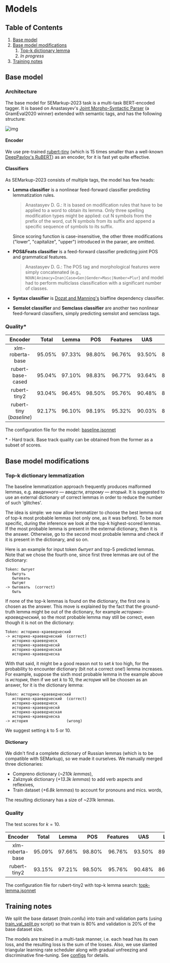 # Models

## Table of Contents
1. [Base model](#base-model)
2. [Base model modifications](#base-model-modifications)
    1. [Top-k dictionary lemma](#top-k-dictionary-lemmatization)
    2. _In progress_
3. [Training notes](#training-notes)

## Base model

### Architecture

The base model for SEMarkup-2023 task is a multi-task BERT-encoded tagger. It is based on Anastasyev's [Joint Morpho-Syntactic Parser](https://www.dialog-21.ru/media/5069/anastasyevdg-147.pdf) (a GramEval2020 winner) extended with semantic tags, and has the following structure:

![img](/img/BaselineArchitecture.png)

#### Encoder

We use pre-trained [rubert-tiny](https://huggingface.co/cointegrated/rubert-tiny) (which is 15 times smaller than a well-known [DeepPavlov's RuBERT](https://huggingface.co/DeepPavlov/rubert-base-cased)) as an encoder, for it is fast yet quite effective.

#### Classifiers

As SEMarkup-2023 consists of multiple tags, the model has few heads:

* **Lemma classifier** is a nonlinear feed-forward classifier predicting lemmatization rules.
    
    > Anastasyev D. G.: It is based on modification rules that have to be applied to a word to obtain its lemma. Only three spelling modification types might be applied: cut N symbols from the prefix of the word, cut N symbols from its suffix and append a specific sequence of symbols to its suffix.
    
    Since scoring function is case-insensitive, the other three modifications ("lower", "capitalize", "upper") introduced in the paraer, are omitted.
    
* **POS&Feats classifier** is a feed-forward classifier predicting joint POS and grammatical features.

    > Anastasyev D. G.: The POS tag and morphological features were simply concatenated (e.g., `NOUN|Animacy=Inan|Case=Gen|Gender=Masc|Number=Plur`) and model had to perform multiclass classification with a significant number of classes.

* **Syntax classifier** is [Dozat and Manning's](https://arxiv.org/abs/1611.01734) biaffine dependency classifier.

* **Semslot classifier** and **Semclass classifier** are another two nonlinear feed-forward classifiers, simply predicting semslot and semclass tags.

### Quality*

|         Encoder                 |  Total | Lemma  |  POS   | Features |  UAS   |  LAS   | SemSlot | SemClass |
| :-----------------------------: | :----: | :----: | :----: | :------: | :----: | :----: | :-----: | :------: |
| xlm-roberta-base                | 95.05% | 97.33% | 98.80% |  96.76%  | 93.50% | 89.79% |  94.30% |  94.83%  |
| rubert-base-cased               | 95.04% | 97.10% | 98.83% |  96.77%  | 93.64% | 89.88% |  94.24% |  94.89%  |
| rubert-tiny2                    | 93.04% | 96.45% | 98.50% |  95.76%  | 90.48% | 86.18% |  90.54% |  93.35%  |
| rubert-tiny (_baseline_)        | 92.17% | 96.10% | 98.19% |  95.32%  | 90.03% | 85.59% |  87.79% |  92.17%  |

The configuration file for the model: [baseline.jsonnet](configs/baseline.jsonnet)

\* - Hard track. Base track quality can be obtained from the former as a subset of scores.

## Base model modifications

### Top-k dictionary lemmatization

The baseline lemmatization approach frequently produces malformed lemmas, e.g. _введенного_ — _введсти_, _второму_ — _вторый_.
It is suggested to use an external dictionary of correct lemmas in order to reduce the number of such 'glitches'.

The idea is simple: we now allow lemmatizer to choose the best lemma out of top-k most probable lemmas (not only one, as it was before).
To be more specific, during the inference we look at the top-k highest-scored lemmas. If the most probable lemma is present in the external dictionary, then it is the answer. Otherwise, go to the second most probable lemma and check if it is present in the dictionary, and so on.

Here is an example for input token _бытует_ and top-5 predicted lemmas. Note that we chose the fourth one, since first three lemmas are out of the dictionary:
```
Token: бытует
   бытуть
   бытевать
   бытуют
-> бытовать  (correct)
   быть
```

If none of the top-k lemmas is found on the dictionary, the first one is chosen as the answer. This move is explained by the fact that the ground-truth lemma might be out of the dictionary, for example _историко-краеведческий_, so the most probable lemma may still be correct, even though it is not on the dictionary:
```
Token: историко-краеведческий
-> историко-краеведческий  (correct)
   историко-краеведческ
   историко-краеведческй
   историко-краеведческая
   историко-краеведческа
```

With that said, it might be a good reason not to set $k$ too high, for the probability to encounter dictionary (bit not a correct one!) lemma increases. For example, suppose the sixth most probable lemma in the example above is _история_, then if we set $k$ to 10, the _история_ will be choosen as an answer, for it is the dictionary lemma:
```
Token: историко-краеведческий
   историко-краеведческий  (correct)
   историко-краеведческ
   историко-краеведческй
   историко-краеведческая
   историко-краеведческа
-> история                 (wrong)
```

We suggest setting $k$ to 5 or 10.

#### Dictionary

We didn't find a complete dictionary of Russian lemmas (which is to be compatible with SEMarkup), so we made it ourselves. We manually merged three dictionaries:

* Compreno dictionary (_~210k lemmas_),
* Zaliznyak dictionary (_+13.3k lemmas_) to add verb aspects and reflexives,
* Train dataset (_+6.8k lemmas_) to account for pronouns and mics. words,

The resulting dictionary has a size of _~231k_ lemmas.

### Quality

The test scores for $k = 10$.

|         Encoder                 |  Total | Lemma  |  POS   | Features |  UAS   |  LAS   | SemSlot | SemClass |
| :-----------------------------: | :----: | :----: | :----: | :------: | :----: | :----: | :-----: | :------: |
| xlm-roberta-base                | 95.09% | 97.66% | 98.80% |  96.76%  | 93.50% | 89.79% |  94.30% |  94.83%  |
| rubert-tiny2                    | 93.15% | 97.21% | 98.50% |  95.76%  | 90.48% | 86.18% |  90.54% |  93.35%  |

The configuration file for rubert-tiny2 with top-k lemma search: [topk-lemma.jsonnet](configs/topk-lemma.jsonnet)

## Training notes

We split the base dataset (*train.conllu*) into train and validation parts (using [train_val_split.py](misc/train_val_split.py) script) so that train is 80% and validation is 20% of the base dataset size.

The models are trained in a multi-task manner, i.e. each head has its own loss, and the resulting loss is the sum of the losses. Also, we use slanted triangular learning rate scheduler along with gradual unfreezing and discriminative fine-tuning. See [configs](configs/) for details.
